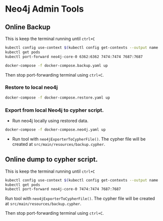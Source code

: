# Neo4j Admin Tools

## Online Backup

This is keep the terminal running until `ctrl+C`
```bash
kubectl config use-context $(kubectl config get-contexts --output name | grep dev-cluster)
kubectl get pods
kubectl port-forward neo4j-core-0 6362:6362 7474:7474 7687:7687
```

```bash
docker-compose -f docker-compose.backup.yaml up
```

Then stop port-forwarding terminal using `ctrl+C`.

### Restore to local neo4j

```bash
docker-compose -f docker-compose.restore.yaml up
```

### Export from local Neo4j to cypher script.

 * Run neo4j locally using restored data.
```bash
docker-compose -f docker-compose.neo4j.yaml up
```
 * Run tool with `neo4jExporterToCypherFile()`. The cypher file will be created at `src/main/resources/backup.cypher`.

## Online dump to cypher script.

This is keep the terminal running until `ctrl+C`

```bash
kubectl config use-context $(kubectl config get-contexts --output name | grep dev-cluster)
kubectl get pods
kubectl port-forward neo4j-core-0 7474:7474 7687:7687
```

Run tool with `neo4jExporterToCypherFile()`. The cypher file will be created at `src/main/resources/backup.cypher`.

Then stop port-forwarding terminal using `ctrl+C`.